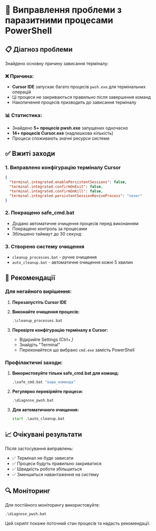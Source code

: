 # 🔧 Виправлення проблеми з паразитними процесами PowerShell

## 📋 Діагноз проблеми

Знайдено основну причину зависання терміналу:

### ❌ Причина:
- **Cursor IDE** запускає багато процесів `pwsh.exe` для термінальних операцій
- Ці процеси не закриваються правильно після завершення команд
- Накопичення процесів призводить до зависання терміналу

### 📊 Статистика:
- Знайдено **5+ процесів pwsh.exe** запущених одночасно
- **14+ процесів Cursor.exe** (надлишкова кількість)
- Процеси споживають значні ресурси системи

## ✅ Вжиті заходи

### 1. Виправлено конфігурацію терміналу Cursor
```json
{
  "terminal.integrated.enablePersistentSessions": false,
  "terminal.integrated.confirmOnExit": false,
  "terminal.integrated.confirmOnKill": false,
  "terminal.integrated.persistentSessionReviveProcess": "never"
}
```

### 2. Покращено safe_cmd.bat
- Додано автоматичне очищення процесів перед виконанням
- Покращено контроль за процесами
- Збільшено таймаут до 30 секунд

### 3. Створено систему очищення
- `cleanup_processes.bat` - ручне очищення
- `auto_cleanup.bat` - автоматичне очищення кожні 5 хвилин

## 🚀 Рекомендації

### Для негайного вирішення:

1. **Перезапустіть Cursor IDE**
2. **Виконайте очищення процесів:**
   ```cmd
   .\cleanup_processes.bat
   ```

3. **Перевірте конфігурацію терміналу в Cursor:**
   - Відкрийте Settings (Ctrl+,)
   - Знайдіть "Terminal"
   - Переконайтеся що вибрано `cmd.exe` замість PowerShell

### Профілактичні заходи:

1. **Використовуйте тільки safe_cmd.bat для команд:**
   ```cmd
   .\safe_cmd.bat "ваша_команда"
   ```

2. **Регулярно перевіряйте процеси:**
   ```cmd
   .\diagnose_pwsh.bat
   ```

3. **Для автоматичного очищення:**
   ```cmd
   start .\auto_cleanup.bat
   ```

## 📈 Очікувані результати

Після застосування виправлень:
- ✅ Термінал не буде зависати
- ✅ Процеси будуть правильно закриватися
- ✅ Швидкість роботи збільшиться
- ✅ Зменшиться навантаження на систему

## 🔍 Моніторинг

Для постійного моніторингу використовуйте:
```cmd
.\diagnose_pwsh.bat
```

Цей скрипт покаже поточний стан процесів та надасть рекомендації.
